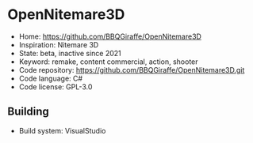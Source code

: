 # OpenNitemare3D

- Home: https://github.com/BBQGiraffe/OpenNitemare3D
- Inspiration: Nitemare 3D
- State: beta, inactive since 2021
- Keyword: remake, content commercial, action, shooter
- Code repository: https://github.com/BBQGiraffe/OpenNitemare3D.git
- Code language: C#
- Code license: GPL-3.0

## Building

- Build system: VisualStudio
